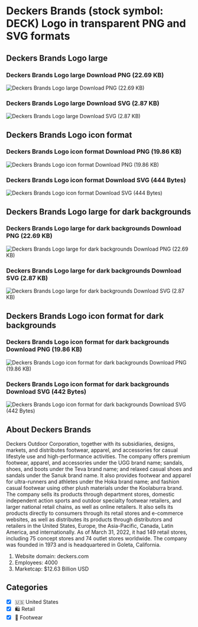 # Deckers Brands (stock symbol: DECK) Logo in transparent PNG and SVG formats

## Deckers Brands Logo large

### Deckers Brands Logo large Download PNG (22.69 KB)

![Deckers Brands Logo large Download PNG (22.69 KB)](/img/orig/DECK_BIG-994601de.png)

### Deckers Brands Logo large Download SVG (2.87 KB)

![Deckers Brands Logo large Download SVG (2.87 KB)](/img/orig/DECK_BIG-990923d7.svg)

## Deckers Brands Logo icon format

### Deckers Brands Logo icon format Download PNG (19.86 KB)

![Deckers Brands Logo icon format Download PNG (19.86 KB)](/img/orig/DECK-46ae759c.png)

### Deckers Brands Logo icon format Download SVG (444 Bytes)

![Deckers Brands Logo icon format Download SVG (444 Bytes)](/img/orig/DECK-08692333.svg)

## Deckers Brands Logo large for dark backgrounds

### Deckers Brands Logo large for dark backgrounds Download PNG (22.69 KB)

![Deckers Brands Logo large for dark backgrounds Download PNG (22.69 KB)](/img/orig/DECK_BIG.D-6af7f1c1.png)

### Deckers Brands Logo large for dark backgrounds Download SVG (2.87 KB)

![Deckers Brands Logo large for dark backgrounds Download SVG (2.87 KB)](/img/orig/DECK_BIG.D-55c21796.svg)

## Deckers Brands Logo icon format for dark backgrounds

### Deckers Brands Logo icon format for dark backgrounds Download PNG (19.86 KB)

![Deckers Brands Logo icon format for dark backgrounds Download PNG (19.86 KB)](/img/orig/DECK.D-833c8e59.png)

### Deckers Brands Logo icon format for dark backgrounds Download SVG (442 Bytes)

![Deckers Brands Logo icon format for dark backgrounds Download SVG (442 Bytes)](/img/orig/DECK.D-c7a986bd.svg)

## About Deckers Brands

Deckers Outdoor Corporation, together with its subsidiaries, designs, markets, and distributes footwear, apparel, and accessories for casual lifestyle use and high-performance activities. The company offers premium footwear, apparel, and accessories under the UGG brand name; sandals, shoes, and boots under the Teva brand name; and relaxed casual shoes and sandals under the Sanuk brand name. It also provides footwear and apparel for ultra-runners and athletes under the Hoka brand name; and fashion casual footwear using other plush materials under the Koolaburra brand. The company sells its products through department stores, domestic independent action sports and outdoor specialty footwear retailers, and larger national retail chains, as well as online retailers. It also sells its products directly to consumers through its retail stores and e-commerce websites, as well as distributes its products through distributors and retailers in the United States, Europe, the Asia-Pacific, Canada, Latin America, and internationally. As of March 31, 2022, it had 149 retail stores, including 75 concept stores and 74 outlet stores worldwide. The company was founded in 1973 and is headquartered in Goleta, California.

1. Website domain: deckers.com
2. Employees: 4000
3. Marketcap: $12.63 Billion USD


## Categories
- [x] 🇺🇸 United States
- [x] 🛍️ Retail
- [x] 👟 Footwear
